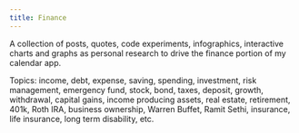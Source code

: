```yaml
---
title: Finance
---
```


A collection of posts, quotes, code experiments, infographics, interactive charts and graphs as personal research to drive the finance portion of my calendar app.

Topics: income, debt, expense, saving, spending, investment, risk management, emergency fund, stock, bond, taxes, deposit, growth, withdrawal, capital gains, income producing assets, real estate, retirement, 401k, Roth IRA, business ownership, Warren Buffet, Ramit Sethi, insurance, life insurance, long term disability, etc.